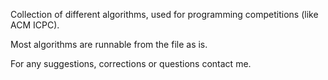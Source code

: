 Collection of different algorithms, used for programming competitions (like ACM ICPC).

Most algorithms are runnable from the file as is.

For any suggestions, corrections or questions contact me.
